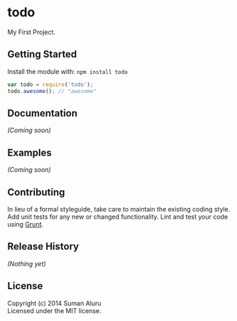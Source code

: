 # todo

My First Project.

## Getting Started
Install the module with: `npm install todo`

```javascript
var todo = require('todo');
todo.awesome(); // "awesome"
```

## Documentation
_(Coming soon)_

## Examples
_(Coming soon)_

## Contributing
In lieu of a formal styleguide, take care to maintain the existing coding style. Add unit tests for any new or changed functionality. Lint and test your code using [Grunt](http://gruntjs.com/).

## Release History
_(Nothing yet)_

## License
Copyright (c) 2014 Suman Aluru  
Licensed under the MIT license.
